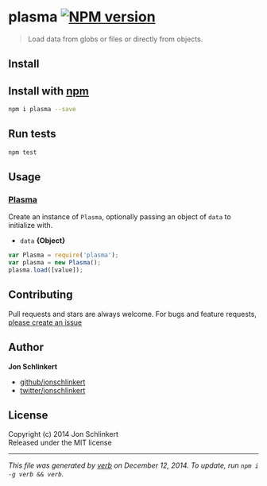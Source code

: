 # plasma [![NPM version](https://badge.fury.io/js/plasma.svg)](http://badge.fury.io/js/plasma)

> Load data from globs or files or directly from objects.

## Install
## Install with [npm](npmjs.org)

```bash
npm i plasma --save
```

## Run tests

```bash
npm test
```

## Usage
### [Plasma](index.js#L33)

Create an instance of `Plasma`, optionally passing an object of `data` to initialize with.

* `data` **{Object}**    

```js
var Plasma = require('plasma');
var plasma = new Plasma();
plasma.load([value]);
```


## Contributing
Pull requests and stars are always welcome. For bugs and feature requests, [please create an issue](https://github.com/jonschlinkert/plasma/issues)

## Author

**Jon Schlinkert**
 
+ [github/jonschlinkert](https://github.com/jonschlinkert)
+ [twitter/jonschlinkert](http://twitter.com/jonschlinkert) 

## License
Copyright (c) 2014 Jon Schlinkert  
Released under the MIT license

***

_This file was generated by [verb](https://github.com/assemble/verb) on December 12, 2014. To update, run `npm i -g verb && verb`._
